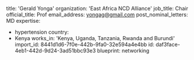 title: 'Gerald Yonga'
organization: 'East Africa NCD Alliance'
job_title: Chair
official_title: Prof
email_address: yongag@gmail.com
post_nominal_letters: MD
expertise:
  - hypertension
country:
  - Kenya
works_in: 'Kenya, Uganda, Tanzania, Rwanda and Burundi'
import_id: 8441d1d6-7f0e-442b-9fa0-32e594a4e4bb
id: daf3face-4eb1-442d-9d24-3ad51bbc93e3
blueprint: networking
